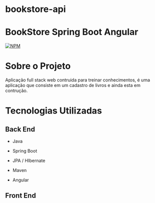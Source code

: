 # bookstore-api

# BookStore Spring Boot Angular
[![NPM](HTTPS://IMG.SHIELDS.IO/NPM/1/REACT)](https://github.com/Weltonjc1/bookstore-api/blob/master/LICENSE)

# Sobre o Projeto
Aplicação full stack web contruida para treinar conhecimentos, é uma aplicação que consiste em um cadastro de livros e ainda esta em contrução.

# Tecnologias Utilizadas

## Back End

- Java

- Spring Boot

- JPA / HIbernate

- Maven

- Angular

## Front End





